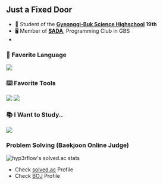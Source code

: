 ## Just a Fixed Door

- 🏫 Student of the **[Gyeonggi-Buk Science Highschool](https://gbs.hs.kr/) 19th**
- 🖥 Member of **[SADA](https://sada.gbshs.kr)**, Programming Club in GBS
- 
### 💬 Faverite Language
<a href="https://python.org"><img src="https://img.shields.io/badge/-Python-4dabf7?style=for-the-badge&logo=Python&logoColor=white"/></a> 
 
### ⌨️ Favorite Tools
<a href="https://pytorch.org/"><img src="https://img.shields.io/badge/-pytorch-EE4C2C?style=for-the-badge&logo=pytorch&logoColor=white"/></a>
<a href="https://www.tensorflow.org/?hl=ko"><img src="https://img.shields.io/badge/-TensorFlow-FF6F00?style=for-the-badge&logo=tensorflow&logoColor=white"/></a>

### 📚 I Want to Study..
<a href="https://www.typescriptlang.org/"><img src="https://img.shields.io/badge/-Typescript-3178C6?style=for-the-badge&logo=typescript&logoColor=white"/></a>

### Problem Solving (Baekjoon Online Judge)
![hyp3rflow's solved.ac stats](https://github-readme-solvedac.hyp3rflow.vercel.app/api/?handle=fixed0301)
 - Check [solved.ac](https://solved.ac/profile/fixed0301) Profile
 - Check [BOJ](https://www.acmicpc.net/user/fixed0301) Profile

<!--
**fixed0301/fixed0301** is a ✨ _special_ ✨ repository because its `README.md` (this file) appears on your GitHub profile.

Here are some ideas to get you started:

- 🔭 I’m currently working on ...
- 🌱 I’m currently learning ...
- 👯 I’m looking to collaborate on ...
- 🤔 I’m looking for help with ...
- 💬 Ask me about ...
- 📫 How to reach me: ...
- 😄 Pronouns: ...
- ⚡ Fun fact: ...
-->
